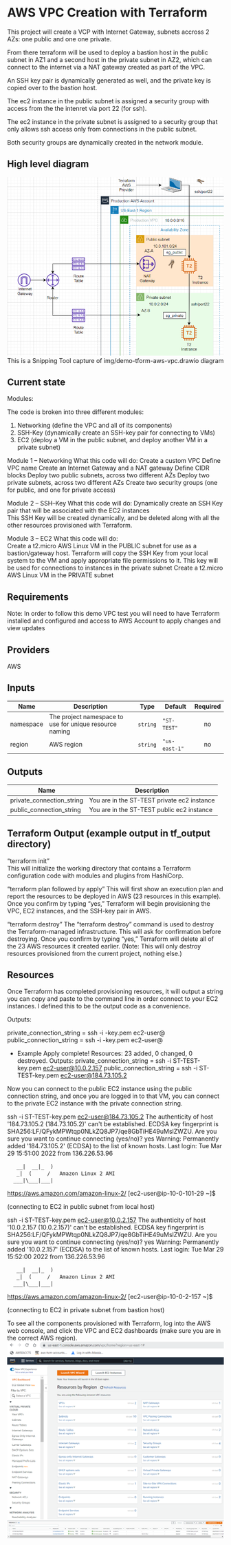 # AWS VPC Creation with Terraform
This project will create a VCP with Internet Gateway, subnets accross 2 AZs: one public
and one one private.

From there terraform will be used to deploy a bastion host in the public subnet in AZ1 and a second host
in the private subnet in AZ2, which can connect to the internet via a NAT gateway created
as part of the VPC.

An SSH key pair is dynamically generated as well, and the private key is copied over to the
bastion host.

The ec2 instance in the public subnet is assigned a security group with access from the 
the intenret via port 22 (for ssh).

The ec2 instance in the private subnet is assigned to a security group that only allows
ssh access only from connections in the public subnet.

Both security groups are dynamically created in the network module.

## High level diagram

![Diagram](img/demo-tform-aws-vpc.png)
This is a Snipping Tool capture of img/demo-tform-aws-vpc.drawio diagram

## Current state

Modules:

The code is broken into three different modules: 
1) Networking (define the VPC and all of its components) 
2) SSH-Key (dynamically create an SSH-key pair for connecting to VMs) 
3) EC2 (deploy a VM in the public subnet, and deploy another VM in a private subnet) 

Module 1 – Networking 
  What this code will do: 
    Create a custom VPC 
    Define VPC name 
    Create an Internet Gateway and a NAT gateway 
    Define CIDR blocks 
    Deploy two public subnets, across two different AZs 
    Deploy two private subnets, across two different AZs 
    Create two security groups (one for public, and one for private access) 

Module 2 – SSH–Key 
  What this code will do: 
    Dynamically create an SSH Key pair that will be associated with the EC2 instances  
    This SSH Key will be created dynamically, and be deleted along with all the other resources provisioned with Terraform. 

Module 3 – EC2 
  What this code will do:  
    Create a t2.micro AWS Linux VM in the PUBLIC subnet for use as a bastion/gateway host. 
    Terraform will copy the SSH Key from your local system to the VM and apply appropriate file permissions to it. 
    This key will be used for connections to instances in the private subnet 
    Create a t2.micro AWS Linux VM in the PRIVATE subnet 

## Requirements
Note: In order to follow this demo VPC test you will need to have Terraform installed and configured and access to AWS Account to apply changes and view updates  

## Providers
AWS

## Inputs

| Name | Description | Type | Default | Required |
|------|-------------|------|---------|:--------:|
| namespace | The project namespace to use for unique resource naming | `string` | `"ST-TEST"` | no |
| region | AWS region | `string` | `"us-east-1"` | no |

## Outputs

| Name | Description |
|------|-------------|
| private\_connection\_string | You are in the ST-TEST private ec2 instance |
| public\_connection\_string | You are in the ST-TEST public ec2 instance |

## Terraform Output (example output in tf_output directory)

“terraform init”  
  This will initialize the working directory that contains a Terraform configuration code with modules and plugins from HashiCorp. 

“terraform plan followed by apply” 
  This will first show an execution plan and report the resources to be deployed in AWS (23 resources in this example). 
  Once you confirm by typing “yes,” Terraform will begin provisioning the VPC, EC2 instances, and the SSH-key pair in AWS. 

“terraform destroy” 
The “terraform destroy” command is used to destroy the Terraform-managed infrastructure. This will ask for confirmation before destroying. 
Once you confirm by typing “yes,” Terraform will delete all of the 23 AWS resources it created earlier. 
(Note: This will only destroy resources provisioned from the current project, nothing else.) 

## Resources
Once Terraform has completed provisioning resources, it will output a string you can copy and paste to the command line in order connect to your EC2 instances. 
I defined this to be the output code as a convenience. 

Outputs: 

private_connection_string = ssh -i <namespace>-key.pem ec2-user@<private IP address> 
public_connection_string = ssh -i <namespace>-key.pem ec2-user@<public IP address> 

- Example
  Apply complete! Resources: 23 added, 0 changed, 0 destroyed.
  Outputs:
  private_connection_string = ssh -i ST-TEST-key.pem ec2-user@10.0.2.157
  public_connection_string = ssh -i ST-TEST-key.pem ec2-user@184.73.105.2

Now you can connect to the public EC2 instance using the public connection string, and once you are logged in to that VM, you can connect to the private EC2 instance with the private connection string.

ssh -i ST-TEST-key.pem ec2-user@184.73.105.2
The authenticity of host '184.73.105.2 (184.73.105.2)' can't be established.
ECDSA key fingerprint is SHA256:LF/QFykMPWtqp0NLkZQ8JP7/qe8GbTiHE49uMslZWZU.
Are you sure you want to continue connecting (yes/no)? yes
Warning: Permanently added '184.73.105.2' (ECDSA) to the list of known hosts.
Last login: Tue Mar 29 15:51:00 2022 from 136.226.53.96

       __|  __|_  )
       _|  (     /   Amazon Linux 2 AMI
      ___|\___|___|

https://aws.amazon.com/amazon-linux-2/
[ec2-user@ip-10-0-101-29 ~]$
 
(connecting to EC2 in public subnet from local host) 


ssh -i ST-TEST-key.pem ec2-user@10.0.2.157
The authenticity of host '10.0.2.157 (10.0.2.157)' can't be established.
ECDSA key fingerprint is SHA256:LF/QFykMPWtqp0NLkZQ8JP7/qe8GbTiHE49uMslZWZU.
Are you sure you want to continue connecting (yes/no)? yes
Warning: Permanently added '10.0.2.157' (ECDSA) to the list of known hosts.
Last login: Tue Mar 29 15:52:00 2022 from 136.226.53.96

       __|  __|_  )
       _|  (     /   Amazon Linux 2 AMI
      ___|\___|___|

https://aws.amazon.com/amazon-linux-2/
[ec2-user@ip-10-0-2-157 ~]$

(connecting to EC2 in private subnet from bastion host) 


To see all the components provisioned with Terraform, log into the AWS web console, and click the VPC and EC2 dashboards (make sure you are in the correct AWS region). 
![Diagram](img/demo-tform-aws-console-vpc.png)
![Diagram](img/demo-tform-aws-ec2-vpc.png)
